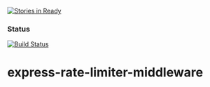 [![Stories in Ready](https://badge.waffle.io/dmacdo02/express-rate-limiter-middleware.png?label=ready&title=Ready)](https://waffle.io/dmacdo02/express-rate-limiter-middleware)
### Status
[![Build Status](https://travis-ci.org/dmacdo02/express-rate-limiter-middleware.png)](https://travis-ci.org/dmacdo02/express-rate-limiter-middleware)
# express-rate-limiter-middleware
